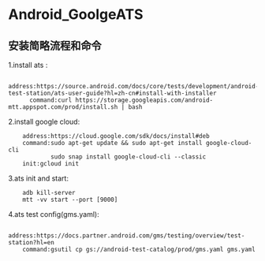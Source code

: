 # Android_GoolgeATS
## 安装简略流程和命令
1.install ats :
```
      address:https://source.android.com/docs/core/tests/development/android-test-station/ats-user-guide?hl=zh-cn#install-with-installer
      command:curl https://storage.googleapis.com/android-mtt.appspot.com/prod/install.sh | bash
```

2.install google cloud:
```
    address:https://cloud.google.com/sdk/docs/install#deb
    command:sudo apt-get update && sudo apt-get install google-cloud-cli
            sudo snap install google-cloud-cli --classic
    init:gcloud init
```

3.ats init and start:
```
    adb kill-server
    mtt -vv start --port [9000]
```
4.ats test config(gms.yaml):
```
    address:https://docs.partner.android.com/gms/testing/overview/test-station?hl=en
    command:gsutil cp gs://android-test-catalog/prod/gms.yaml gms.yaml
```

